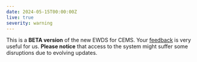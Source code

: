 ```yaml
---
date: 2024-05-15T00:00:00Z
live: true
severity: warning
---
```


This is a **BETA version** of the new EWDS for CEMS. Your [feedback](https://jira.ecmwf.int/plugins/servlet/desk/portal/1/create/202) is very useful for us. **Please notice** that access to the system might suffer some disruptions due to evolving updates.
